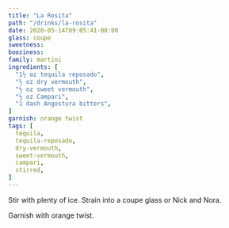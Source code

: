 ```yaml
---
title: "La Rosita"
path: "/drinks/la-rosita"
date: 2020-05-14T09:05:41-08:00
glass: coupe
sweetness:
booziness:
family: martini
ingredients: [
  "1½ oz tequila reposado",
  "½ oz dry vermouth",
  "½ oz sweet vermouth",
  "½ oz Campari",
  "1 dash Angostura bitters",
]
garnish: orange twist
tags: [
  tequila,
  tequila-reposado,
  dry-vermouth,
  sweet-vermouth,
  campari,
  stirred,
]
---
```

Stir with plenty of ice. Strain into a coupe glass or Nick and Nora.

Garnish with orange twist.
